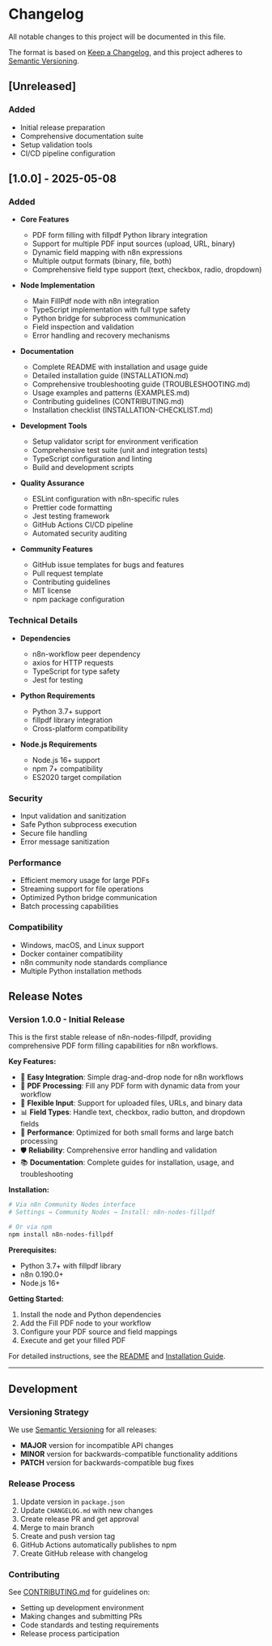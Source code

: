 # Changelog

All notable changes to this project will be documented in this file.

The format is based on [Keep a Changelog](https://keepachangelog.com/en/1.0.0/),
and this project adheres to [Semantic Versioning](https://semver.org/spec/v2.0.0.html).

## [Unreleased]

### Added
- Initial release preparation
- Comprehensive documentation suite
- Setup validation tools
- CI/CD pipeline configuration

## [1.0.0] - 2025-05-08

### Added
- **Core Features**
  - PDF form filling with fillpdf Python library integration
  - Support for multiple PDF input sources (upload, URL, binary)
  - Dynamic field mapping with n8n expressions
  - Multiple output formats (binary, file, both)
  - Comprehensive field type support (text, checkbox, radio, dropdown)

- **Node Implementation**
  - Main FillPdf node with n8n integration
  - TypeScript implementation with full type safety
  - Python bridge for subprocess communication
  - Field inspection and validation
  - Error handling and recovery mechanisms

- **Documentation**
  - Complete README with installation and usage guide
  - Detailed installation guide (INSTALLATION.md)
  - Comprehensive troubleshooting guide (TROUBLESHOOTING.md)
  - Usage examples and patterns (EXAMPLES.md)
  - Contributing guidelines (CONTRIBUTING.md)
  - Installation checklist (INSTALLATION-CHECKLIST.md)

- **Development Tools**
  - Setup validator script for environment verification
  - Comprehensive test suite (unit and integration tests)
  - TypeScript configuration and linting
  - Build and development scripts

- **Quality Assurance**
  - ESLint configuration with n8n-specific rules
  - Prettier code formatting
  - Jest testing framework
  - GitHub Actions CI/CD pipeline
  - Automated security auditing

- **Community Features**
  - GitHub issue templates for bugs and features
  - Pull request template
  - Contributing guidelines
  - MIT license
  - npm package configuration

### Technical Details
- **Dependencies**
  - n8n-workflow peer dependency
  - axios for HTTP requests
  - TypeScript for type safety
  - Jest for testing

- **Python Requirements**
  - Python 3.7+ support
  - fillpdf library integration
  - Cross-platform compatibility

- **Node.js Requirements**
  - Node.js 16+ support
  - npm 7+ compatibility
  - ES2020 target compilation

### Security
- Input validation and sanitization
- Safe Python subprocess execution
- Secure file handling
- Error message sanitization

### Performance
- Efficient memory usage for large PDFs
- Streaming support for file operations
- Optimized Python bridge communication
- Batch processing capabilities

### Compatibility
- Windows, macOS, and Linux support
- Docker container compatibility
- n8n community node standards compliance
- Multiple Python installation methods

## Release Notes

### Version 1.0.0 - Initial Release

This is the first stable release of n8n-nodes-fillpdf, providing comprehensive PDF form filling capabilities for n8n workflows.

**Key Features:**
- 🎯 **Easy Integration**: Simple drag-and-drop node for n8n workflows
- 📄 **PDF Processing**: Fill any PDF form with dynamic data from your workflow
- 🔧 **Flexible Input**: Support for uploaded files, URLs, and binary data
- 📊 **Field Types**: Handle text, checkbox, radio button, and dropdown fields
- 🚀 **Performance**: Optimized for both small forms and large batch processing
- 🛡️ **Reliability**: Comprehensive error handling and validation
- 📚 **Documentation**: Complete guides for installation, usage, and troubleshooting

**Installation:**
```bash
# Via n8n Community Nodes interface
# Settings → Community Nodes → Install: n8n-nodes-fillpdf

# Or via npm
npm install n8n-nodes-fillpdf
```

**Prerequisites:**
- Python 3.7+ with fillpdf library
- n8n 0.190.0+
- Node.js 16+

**Getting Started:**
1. Install the node and Python dependencies
2. Add the Fill PDF node to your workflow
3. Configure your PDF source and field mappings
4. Execute and get your filled PDF

For detailed instructions, see the [README](README.md) and [Installation Guide](INSTALLATION.md).

---

## Development

### Versioning Strategy

We use [Semantic Versioning](https://semver.org/) for all releases:

- **MAJOR** version for incompatible API changes
- **MINOR** version for backwards-compatible functionality additions
- **PATCH** version for backwards-compatible bug fixes

### Release Process

1. Update version in `package.json`
2. Update `CHANGELOG.md` with new changes
3. Create release PR and get approval
4. Merge to main branch
5. Create and push version tag
6. GitHub Actions automatically publishes to npm
7. Create GitHub release with changelog

### Contributing

See [CONTRIBUTING.md](CONTRIBUTING.md) for guidelines on:
- Setting up development environment
- Making changes and submitting PRs
- Code standards and testing requirements
- Release process participation